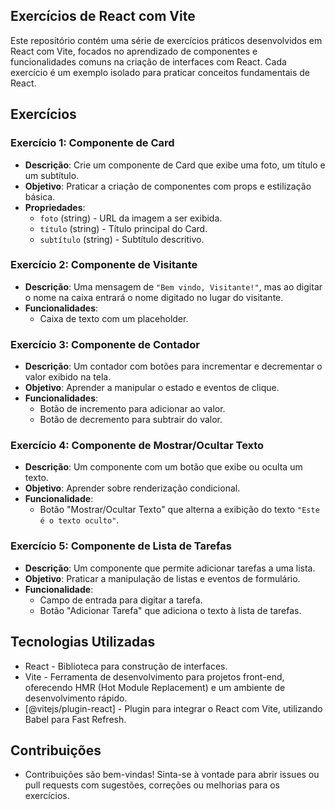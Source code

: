## Exercícios de React com Vite

Este repositório contém uma série de exercícios práticos desenvolvidos em React com Vite, focados no aprendizado de componentes e funcionalidades comuns na criação de interfaces com React. Cada exercício é um exemplo isolado para praticar conceitos fundamentais de React.

## Exercícios

### Exercício 1: Componente de Card
- **Descrição**: Crie um componente de Card que exibe uma foto, um título e um subtítulo.
- **Objetivo**: Praticar a criação de componentes com props e estilização básica.
- **Propriedades**:
  - `foto` (string) - URL da imagem a ser exibida.
  - `título` (string) - Título principal do Card.
  - `subtítulo` (string) - Subtítulo descritivo.

### Exercício 2: Componente de Visitante
- **Descrição**: Uma mensagem de `"Bem vindo, Visitante!"`, mas ao digitar o nome na caixa entrará o nome digitado no lugar do visitante.
- **Funcionalidades**:
  - Caixa de texto com um placeholder.

### Exercício 3: Componente de Contador
- **Descrição**: Um contador com botões para incrementar e decrementar o valor exibido na tela.
- **Objetivo**: Aprender a manipular o estado e eventos de clique.
- **Funcionalidades**:
  - Botão de incremento para adicionar ao valor.
  - Botão de decremento para subtrair do valor.

### Exercício 4: Componente de Mostrar/Ocultar Texto
- **Descrição**: Um componente com um botão que exibe ou oculta um texto.
- **Objetivo**: Aprender sobre renderização condicional.
- **Funcionalidade**:
  - Botão "Mostrar/Ocultar Texto" que alterna a exibição do texto `"Este é o texto oculto"`.

### Exercício 5: Componente de Lista de Tarefas
- **Descrição**: Um componente que permite adicionar tarefas a uma lista.
- **Objetivo**: Praticar a manipulação de listas e eventos de formulário.
- **Funcionalidade**:
  - Campo de entrada para digitar a tarefa.
  - Botão "Adicionar Tarefa" que adiciona o texto à lista de tarefas.

## Tecnologias Utilizadas

- React - Biblioteca para construção de interfaces.
- Vite - Ferramenta de desenvolvimento para projetos front-end, oferecendo HMR (Hot Module Replacement) e um ambiente de desenvolvimento rápido.
- [@vitejs/plugin-react] - Plugin para integrar o React com Vite, utilizando Babel para Fast Refresh.

## Contribuições

- Contribuições são bem-vindas! Sinta-se à vontade para abrir issues ou pull requests com sugestões, correções ou melhorias para os exercícios.

